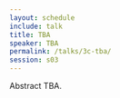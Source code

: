```yaml
---
layout: schedule
include: talk
title: TBA
speaker: TBA
permalink: /talks/3c-tba/
session: s03
---
```


Abstract TBA.
